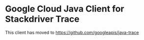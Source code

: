 # Google Cloud Java Client for Stackdriver Trace

This client has moved to https://github.com/googleapis/java-trace